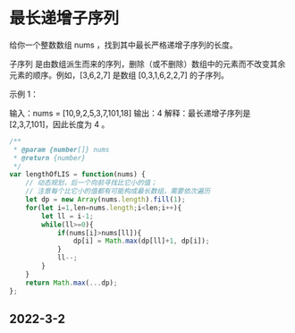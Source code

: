 # 最长递增子序列
给你一个整数数组 nums ，找到其中最长严格递增子序列的长度。

子序列 是由数组派生而来的序列，删除（或不删除）数组中的元素而不改变其余元素的顺序。例如，[3,6,2,7] 是数组 [0,3,1,6,2,2,7] 的子序列。

示例 1：

输入：nums = [10,9,2,5,3,7,101,18]
输出：4
解释：最长递增子序列是 [2,3,7,101]，因此长度为 4 。

```javascript
/**
 * @param {number[]} nums
 * @return {number}
 */
var lengthOfLIS = function(nums) {
    // 动态规划，后一个向前寻找比它小的值；
    // 注意每个比它小的值都有可能构成最长数组，需要依次遍历
    let dp = new Array(nums.length).fill(1);
    for(let i=1,len=nums.length;i<len;i++){
        let ll = i-1;
        while(ll>=0){
            if(nums[i]>nums[ll]){
                dp[i] = Math.max(dp[ll]+1, dp[i]);
            }
            ll--;
        }
    }
    return Math.max(...dp);
};
```
## 2022-3-2
